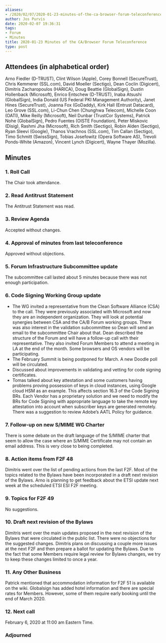 ```yaml
---
aliases:
- /2020/02/07/2020-01-23-minutes-of-the-ca-browser-forum-teleconference/
author: Jos Purvis
date: 2020-02-07 19:36:31
tags:
- Forum
- Minutes
title: 2020-01-23 Minutes of the CA/Browser Forum Teleconference
type: post
---
```


## Attendees (in alphabetical order)

Arno Fiedler (D-TRUST), Clint Wilson (Apple), Corey Bonnell (SecureTrust), Chris Kemmerer (SSL.com), David Moeller (Sectigo), Dean Coclin (Digicert), Dimitris Zacharopoulos (HARICA), Doug Beattie (GlobalSign), Dustin Hollenback (Microsoft), Enrico Entschew (D-TRUST), Inaba Atsushi (GlobalSign), India Donald (US Federal PKI Management Authority), Janet Hines (SecureTrust), Joanna Fox (GoDaddy), Kirk Hall (Entrust Datacard), Leo Grove (SSL.com), Li-Chun Chen (Chunghwa Telecom), Michelle Coon (OATI), Mike Reilly (Microsoft), Neil Dunbar (TrustCor Systems), Patrick Nohe (GlobalSign), Pedro Fuentes (OISTE Foundation), Peter Miskovic (Disig), Rashmi Jha (Microsoft), Rich Smith (Sectigo), Robin Alden (Sectigo), Ryan Sleevi (Google), Thanos Vrachnos (SSL.com), Tim Callan (Sectigo), Timo Schmitt (SwissSign), Tobias Josefowitz (Opera Software AS), Trevoli Ponds-White (Amazon), Vincent Lynch (Digicert), Wayne Thayer (Mozilla).

## Minutes

### 1. Roll Call

The Chair took attendance.

### 2. Read Antitrust Statement

The Antitrust Statement was read.

### 3. Review Agenda

Accepted without changes.

### 4. Approval of minutes from last teleconference

Approved without objections.

### 5. Forum Infrastructure Subcommittee update

The subcommittee call lasted about 5 minutes because there was not enough participation.

### 6. Code Signing Working Group update

- The WG invited a representative from the Clean Software Alliance (CSA) to the call. They were previously associated with Microsoft and now they are an independent organization. They will look at potential synergies between CSA and the CA/B Forum working groups. There was also interest in the validation subcommittee so Dean will send an email to the subcommittee Chair about that. Dean described the structure of the Forum and will have a follow-up call with their representative. They also invited Forum Members to attend a meeting in LA at the end of the month. Some browsers and OS vendors will be participating.
- The February Summit is being postponed for March. A new Doodle poll will be circulated.
- Discussed about improvements in validating and vetting for code signing certificates.
- Tomas talked about key attestation and some customers having problems proving possession of keys in cloud instances, using Google cloud HSM as an example. This affects section 16.3 of the Code Signing BRs. Each Vendor has a proprietary solution and we need to modify the BRs for Code Signing with appropriate language to take the remote key attestation into account when subscriber keys are generated remotely. There was a suggestion to review Adobe’s AATL Policy for guidance.

### 7. Follow-up on new S/MIME WG Charter

There is some debate on the draft language of the S/MIME charter that seem to allow the case where an S/MIME Certificate may not contain an email address. This is very close to being completed.

### 8. Action items from F2F 48

Dimitris went over the list of pending actions from the last F2F. Most of the topics related to the Bylaws have been incorporated in a draft next revision of the Bylaws. Arno is planning to get feedback about the ETSI update next week at the scheduled ETSI ESI F2F meeting.

### 9. Topics for F2F 49

No suggestions.

### 10. Draft next revision of the Bylaws

Dimitris went over the main updates proposed in the next revision of the Bylaws that were circulated in the public list. There were no objections for the suggested changes. Dimitris plans on discussing a couple more issues at the next F2F and then prepare a ballot for updating the Bylaws. Due to the fact that some Members require legal review for Bylaws changes, we try to keep these changes limited to once a year.

### 11. Any Other Business

Patrick mentioned that accommodation information for F2F 51 is available on the wiki. Globalsign has added hotel information and there are special rates for Members. However, some of them require early booking until the end of March 2020.

### 12. Next call

February 6, 2020 at 11:00 am Eastern Time.

### Adjourned